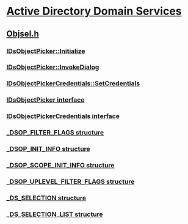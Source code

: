 # [Active Directory Domain Services](../_ad/index.md)
## [Objsel.h](index.md)
### [IDsObjectPicker::Initialize](../objsel/nf-objsel-idsobjectpicker-initialize.md)
### [IDsObjectPicker::InvokeDialog](../objsel/nf-objsel-idsobjectpicker-invokedialog.md)
### [IDsObjectPickerCredentials::SetCredentials](../objsel/nf-objsel-idsobjectpickercredentials-setcredentials.md)
### [IDsObjectPicker interface](../objsel/nn-objsel-idsobjectpicker.md)
### [IDsObjectPickerCredentials interface](../objsel/nn-objsel-idsobjectpickercredentials.md)
### [_DSOP_FILTER_FLAGS structure](../objsel/ns-objsel-_dsop_filter_flags.md)
### [_DSOP_INIT_INFO structure](../objsel/ns-objsel-_dsop_init_info.md)
### [_DSOP_SCOPE_INIT_INFO structure](../objsel/ns-objsel-_dsop_scope_init_info.md)
### [_DSOP_UPLEVEL_FILTER_FLAGS structure](../objsel/ns-objsel-_dsop_uplevel_filter_flags.md)
### [_DS_SELECTION structure](../objsel/ns-objsel-_ds_selection.md)
### [_DS_SELECTION_LIST structure](../objsel/ns-objsel-_ds_selection_list.md)
